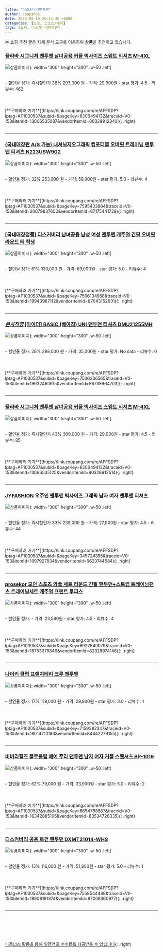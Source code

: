 ```yaml
---
title: "디스커버리맨투맨"
author: coupang6
date: 2023-08-10 20:13:30 +0800
categories: [쇼핑, 스포츠/레저]
tags: [쇼핑, 디스커버리맨투맨]
---
```


본 쇼핑 추천 글은 자체 분석 도구를 이용하여 [**상품**](https://link.coupang.com/a/bao1ui)을 추천하고 있습니다.

### [플라바 시그니처 맨투맨 남녀공용 커플 빅사이즈 스웨트 티셔츠 M-4XL](https://link.coupang.com/re/AFFSDP?lptag=AF1030537&subid=&pageKey=6306494132&traceid=V0-153&itemId=13066535087&vendorItemId=80328912340)

![상품이미지](https://thumbnail6.coupangcdn.com/thumbnails/remote/230x230ex/image/vendor_inventory/60d3/89a1a4a8b433eedf970c6735dc4c3946023f27b1dc6fcd99d32f39706b06.jpg){: width="300" height="300" .w-50 .left}


<br>
- 할인율 정가: 즉시할인가 38%  293,000   원
- 가격: 29,900원
- star 평가: 4.5
- 리뷰수: 462
<br>
<br>
<br>
<br>
[**구매하러 가기**](https://link.coupang.com/re/AFFSDP?lptag=AF1030537&subid=&pageKey=6306494132&traceid=V0-153&itemId=13066535087&vendorItemId=80328912340){: .right}
<br>
<br>

---

### [(국내매장판 A/S 가능) 내셔널지오그래픽 컴포터블 오버핏 트레이닝 맨투맨 티셔츠 N223USW902](https://link.coupang.com/re/AFFSDP?lptag=AF1030537&subid=&pageKey=7595403884&traceid=V0-153&itemId=20079837602&vendorItemId=87175441729)

![상품이미지](https://thumbnail6.coupangcdn.com/thumbnails/remote/230x230ex/image/vendor_inventory/8594/70b76db1d5735ce5ae19c801c353702aa9712ea0dd8472021f47c6599659.png){: width="300" height="300" .w-50 .left}


<br>
- 할인율 정가: 32%  253,000   원
- 가격: 59,000원
- star 평가: 5.0
- 리뷰수: 4
<br>
<br>
<br>
<br>
[**구매하러 가기**](https://link.coupang.com/re/AFFSDP?lptag=AF1030537&subid=&pageKey=7595403884&traceid=V0-153&itemId=20079837602&vendorItemId=87175441729){: .right}
<br>
<br>

---

### [[국내매장정품] 디스커버리 남녀공용 남성 여성 맨투맨 캐주얼 긴팔 오버핏 라운드 티 학생](https://link.coupang.com/re/AFFSDP?lptag=AF1030537&subid=&pageKey=7566134958&traceid=V0-153&itemId=19943987112&vendorItemId=87043152601)

![상품이미지](https://thumbnail6.coupangcdn.com/thumbnails/remote/230x230ex/image/vendor_inventory/74bc/864d30bf42a9408c82970ea29293bd7e539547774c2bc71246287ab1b6de.png){: width="300" height="300" .w-50 .left}


<br>
- 할인율 정가: 61%  130,000   원
- 가격: 89,000원
- star 평가: 5.0
- 리뷰수: 4
<br>
<br>
<br>
<br>
[**구매하러 가기**](https://link.coupang.com/re/AFFSDP?lptag=AF1030537&subid=&pageKey=7566134958&traceid=V0-153&itemId=19943987112&vendorItemId=87043152601){: .right}
<br>
<br>

---

### [*본사직영* [아이더] BASIC (베이직) UNI 맨투맨 티셔츠 DMU21255MH](https://link.coupang.com/re/AFFSDP?lptag=AF1030537&subid=&pageKey=7500336565&traceid=V0-153&itemId=19632460915&vendorItemId=86738864703)

![상품이미지](https://thumbnail10.coupangcdn.com/thumbnails/remote/230x230ex/image/vendor_inventory/fc60/3002930d9a23f3f60d2f5db4678d63fba889b76e723707a7ac1baa6d48ff.jpg){: width="300" height="300" .w-50 .left}


<br>
- 할인율 정가: 29%  298,000   원
- 가격: 35,000원
- star 평가: No data
- 리뷰수: 0
<br>
<br>
<br>
<br>
[**구매하러 가기**](https://link.coupang.com/re/AFFSDP?lptag=AF1030537&subid=&pageKey=7500336565&traceid=V0-153&itemId=19632460915&vendorItemId=86738864703){: .right}
<br>
<br>

---

### [플라바 시그니처 맨투맨 남녀공용 커플 빅사이즈 스웨트 티셔츠 M-4XL](https://link.coupang.com/re/AFFSDP?lptag=AF1030537&subid=&pageKey=6306494132&traceid=V0-153&itemId=13066535125&vendorItemId=80328912514)

![상품이미지](https://thumbnail10.coupangcdn.com/thumbnails/remote/230x230ex/image/vendor_inventory/42a1/1f2a5cf674bd1c49e662c75ce14c91d7b61444e3c022af5c0c3708935eae.jpg){: width="300" height="300" .w-50 .left}


<br>
- 할인율 정가: 즉시할인가 43%  309,000   원
- 가격: 29,900원
- star 평가: 4.5
- 리뷰수: 85
<br>
<br>
<br>
<br>
[**구매하러 가기**](https://link.coupang.com/re/AFFSDP?lptag=AF1030537&subid=&pageKey=6306494132&traceid=V0-153&itemId=13066535125&vendorItemId=80328912514){: .right}
<br>
<br>

---

### [JYFASHION 우주인 맨투맨 빅사이즈 그래픽 남자 여자 맨투맨 티셔츠](https://link.coupang.com/re/AFFSDP?lptag=AF1030537&subid=&pageKey=345724355&traceid=V0-153&itemId=1097927934&vendorItemId=5620744584)

![상품이미지](https://thumbnail10.coupangcdn.com/thumbnails/remote/230x230ex/image/vendor_inventory/fbf7/6591b0551878622596d468f6e3d6a285b58310d5e9b99656ca3c6d26fd83.jpg){: width="300" height="300" .w-50 .left}


<br>
- 할인율 정가: 즉시할인가 33%  239,000   원
- 가격: 27,900원
- star 평가: 4.5
- 리뷰수: 44
<br>
<br>
<br>
<br>
[**구매하러 가기**](https://link.coupang.com/re/AFFSDP?lptag=AF1030537&subid=&pageKey=345724355&traceid=V0-153&itemId=1097927934&vendorItemId=5620744584){: .right}
<br>
<br>

---

### [prosekor 모던 스포츠 와플 세트 라운드 긴팔 맨투맨+스트랩 트레이닝팬츠 트레이닝세트 캐주얼 프린트 투피스](https://link.coupang.com/re/AFFSDP?lptag=AF1030537&subid=&pageKey=6927840079&traceid=V0-153&itemId=16753379846&vendorItemId=82328974146)

![상품이미지](https://thumbnail7.coupangcdn.com/thumbnails/remote/230x230ex/image/vendor_inventory/525d/1f73cb326272bdf18e57a5296c3ab111b08ebbcae856067fd2a7e131c31f.png){: width="300" height="300" .w-50 .left}


<br>
- 할인율 정가: 
- 가격: 23,580원
- star 평가: 4.5
- 리뷰수: 4
<br>
<br>
<br>
<br>
[**구매하러 가기**](https://link.coupang.com/re/AFFSDP?lptag=AF1030537&subid=&pageKey=6927840079&traceid=V0-153&itemId=16753379846&vendorItemId=82328974146){: .right}
<br>
<br>

---

### [나이키 클럽 프렌치테리 크루 맨투맨](https://link.coupang.com/re/AFFSDP?lptag=AF1030537&subid=&pageKey=7159382347&traceid=V0-153&itemId=18014710193&vendorItemId=84442279155)

![상품이미지](https://thumbnail9.coupangcdn.com/thumbnails/remote/230x230ex/image/vendor_inventory/8b5d/515b07f5db43601bd57a5d6b83c6f7cfe79af26c47b7294437d909e446b8.jpg){: width="300" height="300" .w-50 .left}


<br>
- 할인율 정가: 17%  119,000   원
- 가격: 29,900원
- star 평가: 3.0
- 리뷰수: 1
<br>
<br>
<br>
<br>
[**구매하러 가기**](https://link.coupang.com/re/AFFSDP?lptag=AF1030537&subid=&pageKey=7159382347&traceid=V0-153&itemId=18014710193&vendorItemId=84442279155){: .right}
<br>
<br>

---

### [비버리힐즈 폴로클럽 베어 쭈리 맨투맨 남자 여자 커플 스웻셔츠 BP-1019](https://link.coupang.com/re/AFFSDP?lptag=AF1030537&subid=&pageKey=6854788887&traceid=V0-153&itemId=16342885105&vendorItemId=83534726335)

![상품이미지](https://thumbnail10.coupangcdn.com/thumbnails/remote/230x230ex/image/vendor_inventory/544d/5759d64c217c55eaa8c0dd0d78e163682eef7768373b6886913cc01ee83c.jpg){: width="300" height="300" .w-50 .left}


<br>
- 할인율 정가: 62%  79,000   원
- 가격: 33,900원
- star 평가: 5.0
- 리뷰수: 2
<br>
<br>
<br>
<br>
[**구매하러 가기**](https://link.coupang.com/re/AFFSDP?lptag=AF1030537&subid=&pageKey=6854788887&traceid=V0-153&itemId=16342885105&vendorItemId=83534726335){: .right}
<br>
<br>

---

### [디스커버리 공용 로건 맨투맨 DXMT31014-WHS](https://link.coupang.com/re/AFFSDP?lptag=AF1030537&subid=&pageKey=7558544488&traceid=V0-153&itemId=19908191974&vendorItemId=87008360977)

![상품이미지](https://thumbnail6.coupangcdn.com/thumbnails/remote/230x230ex/image/vendor_inventory/59f9/83e87bd41e08585f2b2cd44a25e8b02a601417f0474d7e9e8cd9d62aa789.jpg){: width="300" height="300" .w-50 .left}


<br>
- 할인율 정가: 13%  116,000   원
- 가격: 51,900원
- star 평가: 5.0
- 리뷰수: 1
<br>
<br>
<br>
<br>
[**구매하러 가기**](https://link.coupang.com/re/AFFSDP?lptag=AF1030537&subid=&pageKey=7558544488&traceid=V0-153&itemId=19908191974&vendorItemId=87008360977){: .right}
<br>
<br>

---
<br><br><br><br><br> [파트너스 활동을 통해 일정액의 수수료를 제공받을 수 있습니다](https://link.coupang.com/a/bao1ui){: .right}